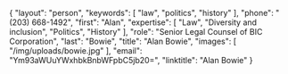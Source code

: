 {
  "layout": "person",
  "keywords": [
    "law",
    "politics",
    "history"
  ],
  "phone": "(203) 668-1492",
  "first": "Alan",
  "expertise": [
    "Law",
    "Diversity and inclusion",
    "Politics",
    "History"
  ],
  "role": "Senior Legal Counsel of BIC Corporation",
  "last": "Bowie",
  "title": "Alan Bowie",
  "images": [
    "/img/uploads/bowie.jpg"
  ],
  "email": "Ym93aWUuYWxhbkBnbWFpbC5jb20=",
  "linktitle": "Alan Bowie"
}